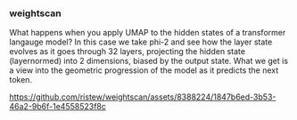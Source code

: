 ### weightscan

What happens when you apply UMAP to the hidden states of a transformer langauge model? In this case we take phi-2 and see how the layer state evolves as it goes through 32 layers, projecting the hidden state (layernormed) into 2 dimensions, biased by the output state. What we get is a view into the geometric progression of the model as it predicts the next token.

https://github.com/ristew/weightscan/assets/8388224/1847b6ed-3b53-46a2-9b6f-1e4558523f8c

